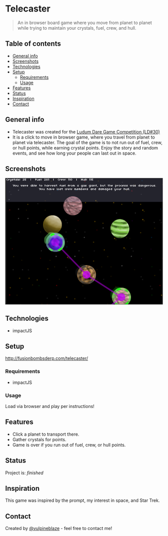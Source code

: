# Telecaster
> An in browser board game where you move from planet to planet while trying to maintain your crystals, fuel, crew, and hull.

## Table of contents
* [General info](#general-info)
* [Screenshots](#screenshots)
* [Technologies](#technologies)
* [Setup](#setup)
  * [Requirements](#requirements)
  * [Usage](#usage)
* [Features](#features)
* [Status](#status)
* [Inspiration](#inspiration)
* [Contact](#contact)

## General info
* Telecaster was created for the [Ludum Dare Game Competition (LD#30)](https://ldjam.com/about)
* It is a click to move in browser game, where you travel from planet to planet via telecaster.  The goal of the game is to not run out of fuel, crew, or hull points, while earning crystal points.  Enjoy the story and random events, and see how long your people can last out in space.

## Screenshots
![screenshot](https://github.com/vulpineblaze/telecaster/blob/master/art_assets/screenshotLD30.PNG)

## Technologies
* impactJS

## Setup
http://fusionbombsderp.com/telecaster/

### Requirements
* impactJS

### Usage
Load via browser and play per instructions!

## Features
* Click a planet to transport there.
* Gather crystals for points.
* Game is over if you run out of fuel, crew, or hull points.

## Status
Project is: _finished_

## Inspiration
This game was inspired by the prompt, my interest in space, and Star Trek.

## Contact
Created by [@vulpineblaze](https://github.com/vulpineblaze) - feel free to contact me!
